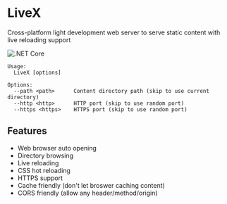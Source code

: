 # LiveX
Cross-platform light development web server to serve static content with live reloading support

![.NET Core](https://github.com/ababik/LiveX/workflows/.NET%20Core/badge.svg)

```
Usage:
  LiveX [options]

Options:
  --path <path>      Content directory path (skip to use current directory)
  --http <http>      HTTP port (skip to use random port)
  --https <https>    HTTPS port (skip to use random port)
```

## Features
- Web browser auto opening
- Directory browsing
- Live reloading
- CSS hot reloading
- HTTPS support
- Cache friendly (don't let broswer caching content)
- CORS friendly (allow any header/method/origin)
